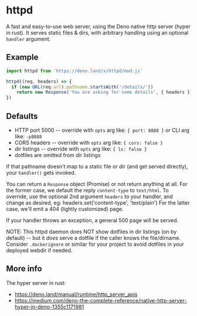 # httpd
A fast and easy-to-use web server, using the Deno native http server (hyper in rust).
It serves static files & dirs, with arbitrary handling using an optional `handler` argument.

## Example
```js
import httpd from 'https://deno.land/x/httpd/mod.js'

httpd((req, headers) => {
  if (new URL(req.url).pathname.startsWith('/details/'))
    return new Response('You are asking for some details', { headers })
})
```

## Defaults
- HTTP port 5000 -- override with `opts` arg like: `{ port: 8888 }` or CLI arg like: `-p8888`
- CORS headers   -- override with `opts` arg like: `{ cors: false }`
- dir listings   -- override with `opts` arg like: `{ ls: false }`
- dotfiles are omitted from dir listings

If that pathname doesn't map to a static file or dir (and get served directly), your
`handler()` gets invoked.

You can return a `Response` object (Promise) or not return anything at all.
For the former case, we default the reply `content-type` to `text/html`.
  To override, use the optional 2nd argument `headers` to your handler, and change as desired, eg:
    headers.set('content-type', 'text/plain')
For the latter case, we'll emit a 404 (lightly customized) page.

If your handler throws an exception, a general 500 page will be served.

NOTE: This httpd daemon does NOT show dotfiles in dir listings (on by default) -- but it *does*
      serve a dotfile if the caller knows the file/dirname.  Consider `.dockerignore` or similar
      for your project to avoid dotfiles in your deployed webdir if needed.


## More info
The hyper server in rust:
- https://deno.land/manual/runtime/http_server_apis
- https://medium.com/deno-the-complete-reference/native-http-server-hyper-in-deno-1355c1171981
